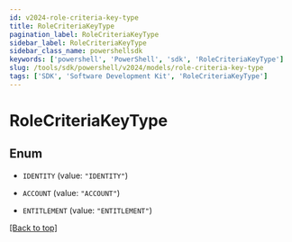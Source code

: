 ```yaml
---
id: v2024-role-criteria-key-type
title: RoleCriteriaKeyType
pagination_label: RoleCriteriaKeyType
sidebar_label: RoleCriteriaKeyType
sidebar_class_name: powershellsdk
keywords: ['powershell', 'PowerShell', 'sdk', 'RoleCriteriaKeyType'] 
slug: /tools/sdk/powershell/v2024/models/role-criteria-key-type
tags: ['SDK', 'Software Development Kit', 'RoleCriteriaKeyType']
---
```



# RoleCriteriaKeyType

## Enum


* `IDENTITY` (value: `"IDENTITY"`)

* `ACCOUNT` (value: `"ACCOUNT"`)

* `ENTITLEMENT` (value: `"ENTITLEMENT"`)


[[Back to top]](#) 

